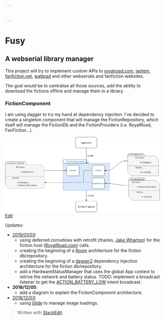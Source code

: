 ```yaml
---


---
```


<h1 id="fusy">Fusy</h1>
<h2 id="a-webserial-library-manager">A webserial library manager</h2>
<p>This project will try to implement custom APIs to <a href="https://www.royalroad.com/">royalroad.com</a>, <a href="http://japtem.com/fanfic.php">japtem</a>, <a href="https://www.fanfiction.net/">fanfiction.net</a>, <a href="https://www.wattpad.com/">wattpad</a> and other webserials and fanfiction websites.</p>
<p>The goal would be to centralise all those sources, add the ability to download the fictions offline and manage them in a library.</p>
<h3 id="fictioncomponent">FictionComponent</h3>
<p>I am using dagger to try my hand at dependency injection. I’ve decided to create a singleton component that will manage the FictionRepository, which itself will manage the FictionDb and the FictionProviders (i.e. RoyalRoad, FanFiction…).</p>
<p><img src="docs/images/FictionDependencies.png" alt="FictionDependencies"><br>
<a href="https://www.draw.io/#HCamilleBC%2Ffusy%2Fmaster%2Fdocs%2Fimages%2FFictionDependencies.xml">Edit</a></p>
<p>Updates:</p>
<ul>
<li><a href="https://github.com/CamilleBC/fusy/commit/c4dd7b8d9de759f08e64db58bba386e260d225bd">2019/01/03</a>:
<ul>
<li>using deferred coroutines with retrofit (thanks, <a href="https://github.com/JakeWharton/retrofit2-kotlin-coroutines-adapter">Jake Wharton</a>) for the fiction host (<a href="http://RoyalRoad.com">RoyalRoad.com</a>) calls.</li>
<li>creating the beginning of a <a href="https://developer.android.com/training/data-storage/room/">Room</a> architecture for the fiction db/repository.</li>
<li>creating the beginning of a <a href="https://google.github.io/dagger/">dagger2</a> dependency injection architecture for the fiction db/repository.</li>
<li>add a HardwareStatusManager that uses the global App context to retrive the network and battery status. TODO: implement a broadcast listener to get the <a href="https://developer.android.com/reference/android/content/Intent.html#ACTION_BATTERY_LOW">ACTION_BATTERY_LOW</a> intent broadcast.</li>
</ul>
</li>
<li><strong>2018/12/05</strong>:
<ul>
<li>add a diagram to explain the FictionComponent architecture.</li>
</ul>
</li>
<li><a href="https://github.com/CamilleBC/fusy/commit/76173f3b7ca6f2c4dd43769217421a798013fa5f">2018/12/03</a>:
<ul>
<li>using <a href="https://bumptech.github.io/glide/">Glide</a> to manage image loadings.</li>
</ul>
</li>
</ul>
<blockquote>
<p>Written with <a href="https://stackedit.io/">StackEdit</a>.</p>
</blockquote>


